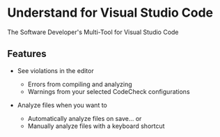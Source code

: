 # Understand for Visual Studio Code

The Software Developer's Multi-Tool for Visual Studio Code

## Features

* See violations in the editor
	* Errors from compiling and analyzing
	* Warnings from your selected CodeCheck configurations

* Analyze files when you want to
	* Automatically analyze files on save... or
	* Manually analyze files with a keyboard shortcut

